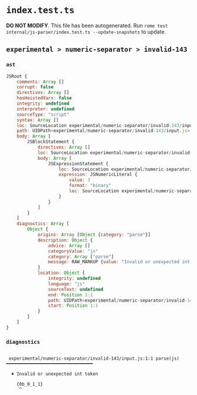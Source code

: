 # `index.test.ts`

**DO NOT MODIFY**. This file has been autogenerated. Run `rome test internal/js-parser/index.test.ts --update-snapshots` to update.

## `experimental > numeric-separator > invalid-143`

### `ast`

```javascript
JSRoot {
	comments: Array []
	corrupt: false
	directives: Array []
	hasHoistedVars: false
	integrity: undefined
	interpreter: undefined
	sourceType: "script"
	syntax: Array []
	loc: SourceLocation experimental/numeric-separator/invalid-143/input.js 1:0-2:0
	path: UIDPath<experimental/numeric-separator/invalid-143/input.js>
	body: Array [
		JSBlockStatement {
			directives: Array []
			loc: SourceLocation experimental/numeric-separator/invalid-143/input.js 1:0-1:10
			body: Array [
				JSExpressionStatement {
					loc: SourceLocation experimental/numeric-separator/invalid-143/input.js 1:1-1:9
					expression: JSNumericLiteral {
						value: 3
						format: "binary"
						loc: SourceLocation experimental/numeric-separator/invalid-143/input.js 1:1-1:9
					}
				}
			]
		}
	]
	diagnostics: Array [
		Object {
			origins: Array [Object {category: "parse"}]
			description: Object {
				advice: Array []
				categoryValue: "js"
				category: Array ["parse"]
				message: RAW_MARKUP {value: "Invalid or unexpected int token"}
			}
			location: Object {
				integrity: undefined
				language: "js"
				sourceText: undefined
				end: Position 1:1
				path: UIDPath<experimental/numeric-separator/invalid-143/input.js>
				start: Position 1:1
			}
		}
	]
}
```

### `diagnostics`

```

 experimental/numeric-separator/invalid-143/input.js:1:1 parse(js) ━━━━━━━━━━━━━━━━━━━━━━━━━━━━━━━━━

  ✖ Invalid or unexpected int token

    {0b_0_1_1}
     ^


```
